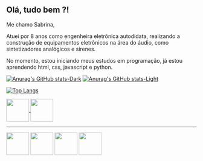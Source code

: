 ## Olá, tudo bem ?! 

Me chamo Sabrina,  

Atuei por 8 anos como engenheira eletrônica autodidata, realizando a construção de equipamentos eletrônicos na área do áudio, como sintetizadores analógicos e sirenes.

No momento, estou iniciando meus estudos em programação, já estou aprendendo html, css, javascript e python.

[![Anurag's GitHub stats-Dark](https://github-readme-stats.vercel.app/api?username=sabrinapaschini&show_icons=true&theme=dark#gh-dark-mode-only)](https://github.com/anuraghazra/github-readme-stats#gh-dark-mode-only)
[![Anurag's GitHub stats-Light](https://github-readme-stats.vercel.app/api?username=sabrinapaschini&show_icons=true&theme=default#gh-light-mode-only)](https://github.com/anuraghazra/github-readme-stats#gh-light-mode-only)

[![Top Langs](https://github-readme-stats.vercel.app/api/top-langs/?username=sabrinapaschini)](https://github.com/SabrinaPaschini/github-readme-stats)



<a href="https://www.linkedin.com/in/sabrina-paschini-55495b180/" target="blank">         
<img src="https://cdn.jsdelivr.net/gh/devicons/devicon/icons/linkedin/linkedin-original.svg" align="center" heigth="50" width="60"> 
<a href="https://www.instagram.com/sabrinapaschini/" target="blank">
<img src="https://img.freepik.com/vetores-gratis/instagram-icone-novo_1057-2227.jpg?w=360" align="center" heigth="50" width="60">          
</a>
<hr>

<div><img src="https://cdn.jsdelivr.net/gh/devicons/devicon/icons/html5/html5-plain.svg" align="center" heigth="50" width="60"/>
<img src="https://cdn.jsdelivr.net/gh/devicons/devicon/icons/css3/css3-plain.svg" align="center" heigth="50" width="60"/>   
<img src="https://cdn.jsdelivr.net/gh/devicons/devicon/icons/javascript/javascript-plain.svg" heigth="50" align="center" width="60"/>
<img src="https://cdn.jsdelivr.net/gh/devicons/devicon/icons/python/python-original.svg" heigth="50" align="center" width="60" /></div>
          
